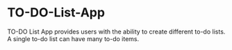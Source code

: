 # TO-DO-List-App
TO-DO List App provides users with the ability to create different to-do lists. A single to-do list can have many to-do items.
